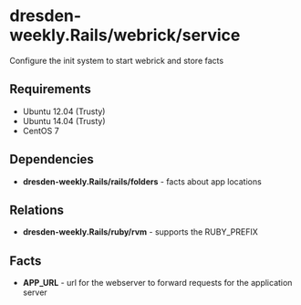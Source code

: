 dresden-weekly.Rails/webrick/service
======================

Configure the init system to start webrick and store facts

Requirements
------------

* Ubuntu 12.04 (Trusty)
* Ubuntu 14.04 (Trusty)
* CentOS 7

Dependencies
------------

* **dresden-weekly.Rails/rails/folders** - facts about app locations

Relations
---------

* **dresden-weekly.Rails/ruby/rvm** - supports the RUBY_PREFIX

Facts
-----

* **APP_URL** - url for the webserver to forward requests for the application server
